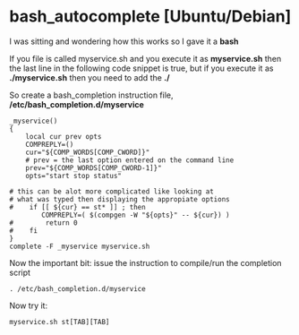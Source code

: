 # bash_autocomplete [Ubuntu/Debian]

I was sitting and wondering how this works so I gave it a **bash**

If you file is called myservice.sh and you execute it as **myservice.sh** then the last line in the following code snippet is true, but if you execute it as **./myservice.sh** then you need to add the **./**

So create a bash_completion instruction file, **/etc/bash_completion.d/myservice**
```
_myservice()
{
    local cur prev opts
    COMPREPLY=()
    cur="${COMP_WORDS[COMP_CWORD]}"
    # prev = the last option entered on the command line
    prev="${COMP_WORDS[COMP_CWORD-1]}"
    opts="start stop status"

# this can be alot more complicated like looking at 
# what was typed then displaying the appropiate options
#    if [[ ${cur} == st* ]] ; then
        COMPREPLY=( $(compgen -W "${opts}" -- ${cur}) )
#        return 0
#    fi
}
complete -F _myservice myservice.sh
```

Now the important bit:
issue the instruction to compile/run the completion script
```
. /etc/bash_completion.d/myservice
```
Now try it:
```
myservice.sh st[TAB][TAB]
```
